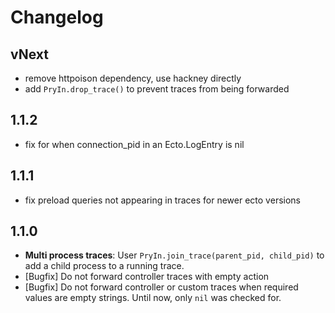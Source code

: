 # Changelog

## vNext

- remove httpoison dependency, use hackney directly
- add `PryIn.drop_trace()` to prevent traces from being forwarded

## 1.1.2

- fix for when connection_pid in an Ecto.LogEntry is nil

## 1.1.1

- fix preload queries not appearing in traces for newer ecto versions

## 1.1.0

- __Multi process traces__: User `PryIn.join_trace(parent_pid, child_pid)` to add a child process to a running trace.
- [Bugfix] Do not forward controller traces with empty action
- [Bugfix] Do not forward controller or custom traces when required values are empty strings. Until now, only `nil` was checked for.
